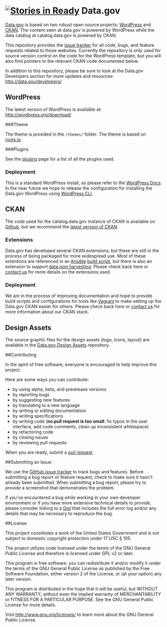 [![Stories in Ready](https://badge.waffle.io/gsa/data.gov.png?label=ready&title=Ready)](https://waffle.io/gsa/data.gov)
Data.gov
==============
[Data.gov](http://data.gov) is based on two robust open source projects: [WordPress](http://wordpress.org) and [CKAN](http://ckan.org). The content seen at data.gov is powered by WordPress while the data catalog at catalog.data.gov is powered by CKAN. 

This repository provides the [issue tracker](https://github.com/GSA/data.gov/issues) for all code, bugs, and feature requests related to these websites. Currently the repository is only used for source version control on the code for the WordPress template, but you will also find pointers to the relevant CKAN code documented below.

In addition to this repository, please be sure to look at the Data.gov Developers section for more updates and resources: http://data.gov/developers/


## WordPress
The latest version of WordPress is available at: http://wordpress.org/download/

###Theme

The theme is provided in the `/themes/` folder. The theme is based on [roots.io](http://roots.io/starter-theme/).

###Plugins

See the [plugins](plugins.md) page for a list of all the plugins used.

### Deployment
This is a standard WordPress install, so please refer to the [WordPress Docs](http://codex.wordpress.org/Installing_WordPress). In the near future we hope to release the configuration for installing the Data.gov WordPress using [WordPress CLI](http://wp-cli.org/). 

## CKAN

The code used for the catalog.data.gov instance of CKAN is available on [Github](https://github.com/okfn/ckan/tree/release-datagov), but we recommend the [latest version of CKAN](http://ckan.org/developers/docs-and-download/). 

### Extensions

Data.gov has developed several CKAN extensions, but these are still in the process of being packaged for more widespread use. Most of these extentions are referenced in an [Ansible](http://www.ansibleworks.com/) [build script](https://github.com/okfn/ckanext-geodatagov/blob/dev/deployment/datagov-buildserver.yml), but there is also an extension to support [data.json harvesting](https://github.com/FuhuXia/ckanext-datajson/tree/master). Please check back here or [contact us](https://www.data.gov/contact) for more details on the extensions used.

### Deployment

We are in the process of improving documentation and hope to provide build scripts and configurations for tools like [Vagrant](http://www.vagrantup.com/) to make setting up the Data.gov CKAN easier for others. Please check back here or [contact us](https://www.data.gov/contact) for more information about our CKAN stack. 

## Design Assets

The source graphic files for the design assets (logo, icons, layout) are available in the [Data.gov Design Assets](https://github.com/GSA/datagov-design) repository. 


##Contributing

In the spirit of free software, everyone is encouraged to help improve this project.

Here are some ways you can contribute:

- by using alpha, beta, and prerelease versions
- by reporting bugs
- by suggesting new features
- by translating to a new language
- by writing or editing documentation
- by writing specifications
- by writing code (**no pull request is too small**: fix typos in the user interface, add code comments, clean up inconsistent whitespace)
- by refactoring code
- by closing issues
- by reviewing pull requests

When you are ready, submit a [pull request](https://github.com/GSA/data.gov/pulls).

##Submitting an Issue

We use the [GitHub issue tracker](https://github.com/GSA/data.gov/issues) to track bugs and features. Before submitting a bug report or feature request, check to make sure it hasn't already been submitted. When submitting a bug report, please try to provide a screenshot that demonstrates the problem. 

If you've encountered a bug while working in your own developer environment or if you have more extensive technical details to provide, please consider linking to a [Gist](https://gist.github.com/) that includes the full error log and/or any details that may be necessary to reproduce the bug.

##License

This project constitutes a work of the United States Government and is not subject to domestic copyright protection under 17 USC § 105.

The project utilizes code licensed under the terms of the GNU General Public License and therefore is licensed under GPL v2 or later.

This program is free software: you can redistribute it and/or modify it under the terms of the GNU General Public License as published by the Free Software Foundation, either version 2 of the License, or (at your option) any later version.

This program is distributed in the hope that it will be useful, but WITHOUT ANY WARRANTY; without even the implied warranty of MERCHANTABILITY or FITNESS FOR A PARTICULAR PURPOSE. See the GNU General Public License for more details.

Visit http://www.gnu.org/licenses/ to learn more about the GNU General Public License.
